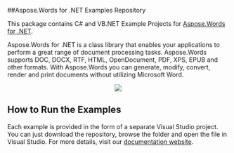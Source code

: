 ##Aspose.Words for .NET Examples Repository

This package contains C# and VB.NET Example Projects for [Aspose.Words for .NET](http://www.aspose.com/categories/.net-components/aspose.words-for-.net/default.aspx).

Aspose.Words for .NET is a class library that enables your applications to perform a great range of document processing tasks. Aspose.Words supports DOC, DOCX, RTF, HTML, OpenDocument, PDF, XPS, EPUB and other formats. With Aspose.Words you can generate, modify, convert, render and print documents without utilizing Microsoft Word.

<p align="center">
  <a title="Download Examples ZIP" href="https://github.com/asposewords/Aspose_Words_NET/archive/master.zip">
	<img src="https://raw.github.com/AsposeExamples/java-examples-dashboard/master/images/downloadZip-Button-Large.png" />
  </a>
</p>

## How to Run the Examples

Each example is provided in the form of a separate Visual Studio project. You can just download the repository, browse the folder and open the file in Visual Studio. For more details, visit our [documentation website](http://www.aspose.com/docs/display/wordsnet/How+to+Run+the+Examples).